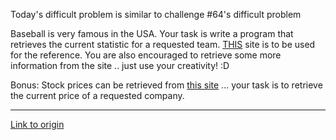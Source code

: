 Today's difficult problem is similar to challenge #64's difficult problem


Baseball is very famous in the USA. Your task is write a program that retrieves the current statistic for a requested team. [THIS](http://www.baseball-reference.com/) site is to be used for the reference. You are also encouraged to retrieve some more information from the site .. just use your creativity! :D

Bonus: Stock prices can be retrieved from [this site](http://finance.yahoo.com/) ... your task is to retrieve the current price of a requested company.

---

[Link to origin](https://www.reddit.com/r/dailyprogrammer/v89ce)